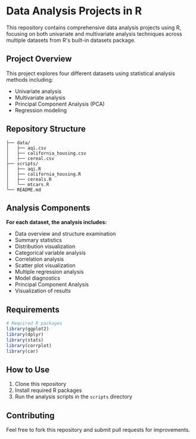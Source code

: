 # Data Analysis Projects in R

This repository contains comprehensive data analysis projects using R, focusing on both univariate and multivariate analysis techniques across multiple datasets from R's built-in datasets package.

## Project Overview

This project explores four different datasets using statistical analysis methods including:
- Univariate analysis
- Multivariate analysis
- Principal Component Analysis (PCA)
- Regression modeling

## Repository Structure

```
├── data/
│   ├── aqi.csv
│   ├── california_housing.csv
│   ├── cereal.csv
├── scripts/
│   ├── aqi.R
│   ├── california_housing.R
│   ├── cereals.R
│   └── mtcars.R
└── README.md
```

## Analysis Components

**For each dataset, the analysis includes:**

- Data overview and structure examination
- Summary statistics
- Distribution visualization
- Categorical variable analysis
- Correlation analysis
- Scatter plot visualization
- Multiple regression analysis
- Model diagnostics
- Principal Component Analysis
- Visualization of results

## Requirements

```R
# Required R packages
library(ggplot2)
library(dplyr)
library(stats)
library(corrplot)
library(car)
```

## How to Use

1. Clone this repository
2. Install required R packages
3. Run the analysis scripts in the `scripts` directory

## Contributing

Feel free to fork this repository and submit pull requests for improvements.
